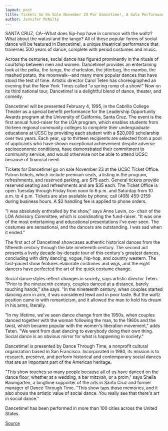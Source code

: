 ```yaml
---
layout: post
title: Tickets Go On Sale November 23 For Dancetime!, A Gala Performance That Benefits UCSC's Leadership Opportunity Awards Scholarship Program
author: Jennifer McNulty
---
```


SANTA CRUZ, CA--What does hip-hop have in common with the  waltz? What about the watusi and the tango? All of these popular  forms of social dance will be featured in Dancetime!, a unique  theatrical performance that traverses 500 years of dance, complete  with period costumes and music.

Across the centuries, social dance has figured prominently in  the rituals of courtship between men and women. Dancetime!  provides an entertaining look at the polka, the tango, the charleston,  the jitterbug, the mambo, the mashed potato, the moonwalk--and  many more popular dances that have stood the test of time. Artistic  director Carol Teten has choreographed an evening that the New York  Times called "a spring romp of a show!" Now on its third national  tour, Dancetime! is a delightful blend of dance, theater, and comedy.

Dancetime! will be presented February 4, 1995, in the Cabrillo  College Theater as a special benefit performance for the Leadership  Opportunity Awards program at the University of California, Santa  Cruz. The event is the first annual fund-raiser for the LOA program,  which enables students from thirteen regional community colleges  to complete their undergraduate educations at UCSC by providing  each student with a $20,000 scholarship over two years. Each year,  up to thirteen recipients are selected from a pool of applicants who  have shown exceptional achievement despite adverse socioeconomic  conditions, have demonstrated their commitment to community  service, and would otherwise not be able to attend UCSC because of  financial need.

Tickets for Dancetime! go on sale November 23 at the UCSC  Ticket Office. Patron tickets, which include premium seats, a listing  in the program, refreshments, and reserved parking, are $75 each.  General tickets provide reserved seating and refreshments and are  $35 each. The Ticket Office is open Tuesday through Friday from  noon to 6 p.m. and Saturday from 10 a.m. to 4 p.m. Tickets are also  available by phone; call (408) 459-2159 during business hours. A $2  handling fee is applied to phone orders.

"I was absolutely enthralled by the show," says Anne Levin, co- chair of the LOA Advisory Committee, which is coordinating the  fund-raiser. "It was one of the most entertaining and educational  presentations I've ever seen. The costumes are sensational, and the  dancers are outstanding. I was sad when it ended."

The first act of Dancetime! showcases authentic historical  dances from the fifteenth century through the late nineteenth  century. The second act presents a lively decade-by-decade tour of  this century's greatest dances, concluding with dirty dancing, vogue,  hip-hop, and country western. The fast-paced show features  elaborate costumes and wigs, and the eight dancers have perfected  the art of the quick costume change.

Social dance styles reflect changes in society, says artistic  director Teten. "Prior to the nineteenth century, couples danced at a  distance, barely touching hands," she says. "In the nineteenth  century, when couples started dancing arm in arm, it was considered  lewd and in poor taste. But the waltz position came in with  romanticism, and it allowed the man to hold his dream in his arms,  literally.

"In my lifetime, we've seen dance change from the 1950s, when  couples danced together with the woman following the man, to the  1960s and the twist, which became popular with the women's  liberation movement," adds Teten. "We went from duet dancing to  everybody doing their own thing. Social dance is an obvious mirror  for what is happening in society."

Dancetime! is presented by Dance Through Time, a nonprofit  cultural organization based in San Francisco. Incorporated in 1980,  its mission is to research, preserve, and perform historical and  contemporary social dances that are an important part of the  American heritage.

"This show touches so many people because all of us have  danced on the dance floor, whether at a wedding, a bar mitzvah, or a  prom," says Sheila Baumgarten, a longtime supporter of the arts in  Santa Cruz and former manager of Dance Through Time. "This show  taps those memories, and it also shows the artistic value of social  dance. You really see that there's art in social dance."

Dancetime! has been performed in more than 100 cities across  the United States.

[Source](http://www1.ucsc.edu/news_events/press_releases/archive/94-95/11-94/111094-Tickets_go_on_sale_.html "Permalink to 111094-Tickets_go_on_sale_")
